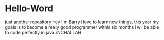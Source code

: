 # Hello-Word
just another repository 
Hey i'm Barry 
 i love to learn new things, this year my goals is to become a really good programmer
  within six months i wll be able to code perfectly in java. iNCHALLAH
